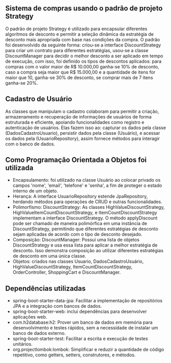 ## Sistema de compras usando o padrão de projeto Strategy

O padrão de projeto Strategy é utilizado para encapsular diferentes algoritmos de desconto e permitir a seleção dinâmica da estratégia de desconto mais apropriada com base nas condições da compra. O padrão foi desenvolvido da seguinte forma: criou-se a interface DiscountStrategy para criar um contrato para diferentes estratégias, usou-se a classe DiscountManager para decidir o melhor desconto a ser aplicado em tempo de execução, com isso, foi definido os tipos de descontos aplicados: para compras com o valor maior de R$ 10.000,00 ganha-se 10% de desconto, caso a compra seja maior que R$ 15.000,00 e a quantidade de itens for maior que 10, ganha-se 30% de desconto, se comprar mais de 7 itens ganha-se 20%.


## Cadastro de Usuário

As classes que manipulam o cadastro colaboram para permitir a criação, armazenamento e recuperação de informações de usuários de forma estruturada e eficiente, apoiando funcionalidades como registro e autenticação de usuários. Elas fazem isso ao: capturar os dados pela classe (DadosCadastroUsuario), persistir dados pela classe (Usuário), e acessar os dados pela (UsuarioRepository), assim fornece métodos para interagir com o banco de dados.

## Como Programação Orientada a Objetos foi utilizada

- Encapsulamento: foi utilizado na classe Usuário ao colocar privado os campos 'nome', 'email', 'telefone' e 'senha', a fim de proteger o estado interno de um objeto.
- Herança: A interface UsuarioRepository estende JpaRepository, herdando métodos para operações de CRUD e outras funcionalidades.
- Polimorfismo: DiscountStrategy: As classes HighValueDiscountStrategy, HighValueItemCountDiscountStrategy, e ItemCountDiscountStrategy implementam a interface DiscountStrategy. O método applyDiscount pode ser chamado de maneira polimórfica em uma instância de DiscountStrategy, permitindo que diferentes estratégias de desconto sejam aplicadas de acordo com o tipo de desconto desejado.
- Composição: DiscountManager: Possui uma lista de objetos DiscountStrategy e usa essa lista para aplicar a melhor estratégia de desconto. Isso demonstra composição ao utilizar diferentes estratégias de desconto em uma única classe.
- Objetos: criados nas classes Usuario, DadosCadastroUsuário, HighValueDiscountStrategy, ItemCountDiscountStrategy, OrderController, ShoppingCart e DiscountManager.

## Dependências utilizadas

- spring-boot-starter-data-jpa: Facilitar a implementação de repositórios JPA e a integração com bancos de dados.
- spring-boot-starter-web:  inclui dependências para desenvolver aplicações web.
- com.h2database:h2: Prover um banco de dados em memória para desenvolvimento e testes rápidos, sem a necessidade de instalar um banco de dados externo.
- spring-boot-starter-test: Facilitar a escrita e execução de testes unitários.
- org.projectlombok:lombok: Simplificar e reduzir a quantidade de código repetitivo, como getters, setters, construtores, e métodos.



